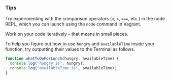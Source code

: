 ### Tips

Try experimenting with the comparison operators (`<`, `>`, `===`, etc.) in the node REPL, which you can launch using the `node` command in Vagrant.

Work on your code iteratively – that means in small pieces. 

To help you figure out how to use `hungry` and `availableTime` inside your function, try outputting their values to the Terminal as follows.






```javascript
function whatToDoForLunch(hungry, availableTime) {
  console.log("hungry is", hungry);
  console.log("availableTime is", availableTime);
}
```